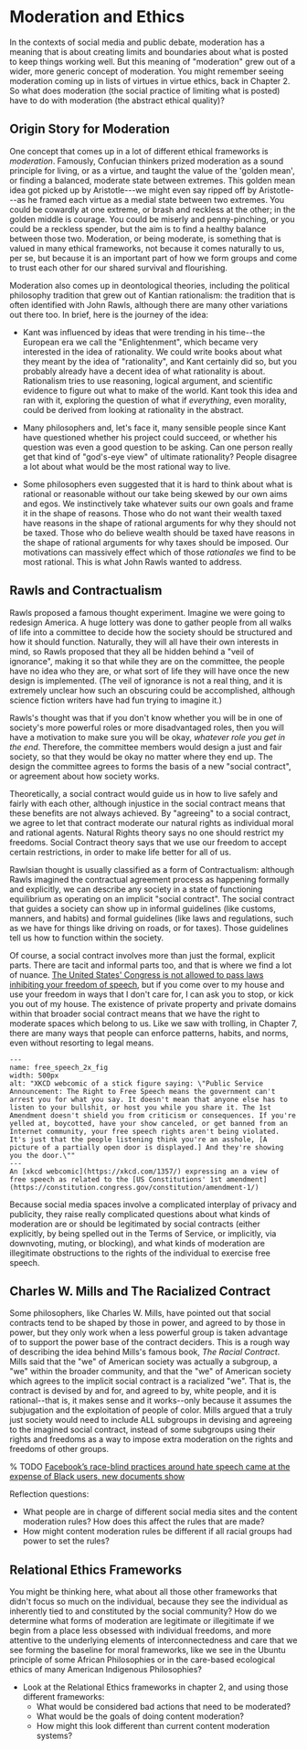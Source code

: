 # Moderation and Ethics

In the contexts of social media and public debate, moderation has a meaning that is about creating limits and boundaries about what is posted to keep things working well. But this meaning of "moderation" grew out of a wider, more generic concept of moderation. You might remember seeing moderation coming up in lists of virtues in virtue ethics, back in Chapter 2. So what does moderation (the social practice of limiting what is posted) have to do with moderation (the abstract ethical quality)?

## Origin Story for Moderation

One concept that comes up in a lot of different ethical frameworks is _moderation_. Famously, Confucian thinkers prized moderation as a sound principle for living, or as a virtue, and taught the value of the 'golden mean', or finding a balanced, moderate state between extremes. This golden mean idea got picked up by Aristotle---we might even say ripped off by Aristotle---as he framed each virtue as a medial state between two extremes. You could be cowardly at one extreme, or brash and reckless at the other; in the golden middle is courage. You could be miserly and penny-pinching, or you could be a reckless spender, but the aim is to find a healthy balance between those two. Moderation, or being moderate, is something that is valued in many ethical frameworks, not because it comes naturally to us, per se, but because it is an important part of how we form groups and come to trust each other for our shared survival and flourishing.

Moderation also comes up in deontological theories, including the political philosophy tradition that grew out of Kantian rationalism: the tradition that is often identified with John Rawls, although there are many other variations out there too. In brief, here is the journey of the idea:
- Kant was influenced by ideas that were trending in his time--the European era we call the "Enlightenment", which became very interested in the idea of rationality. We could write books about what they meant by the idea of "rationality", and Kant certainly did so, but you probably already have a decent idea of what rationality is about. Rationalism tries to use reasoning, logical argument, and scientific evidence to figure out what to make of the world. Kant took this idea and ran with it, exploring the question of what if _everything_, even morality, could be derived from looking at rationality in the abstract.

- Many philosophers and, let's face it, many sensible people since Kant have questioned whether his project could succeed, or whether his question was even a good question to be asking. Can one person really get that kind of "god's-eye view" of ultimate rationality? People disagree a lot about what would be the most rational way to live.

- Some philosophers even suggested that it is hard to think about what is rational or reasonable without our take being skewed by our own aims and egos. We instinctively take whatever suits our own goals and frame it in the shape of reasons. Those who do not want their wealth taxed have reasons in the shape of rational arguments for why they should not be taxed. Those who do believe wealth should be taxed have reasons in the shape of rational arguments for why taxes should be imposed. Our motivations can massively effect which of those _rationales_ we find to be most rational. This is what John Rawls wanted to address.

## Rawls and Contractualism

Rawls proposed a famous thought experiment. Imagine we were going to redesign America. A huge lottery was done to gather people from all walks of life into a committee to decide how the society should be structured and how it should function. Naturally, they will all have their own interests in mind, so Rawls proposed that they all be hidden behind a "veil of ignorance", making it so that while they are on the committee, the people have no idea who they are, or what sort of life they will have once the new design is implemented. (The veil of ignorance is not a real thing, and it is extremely unclear how such an obscuring could be accomplished, although science fiction writers have had fun trying to imagine it.)

Rawls's thought was that if you don't know whether you will be in one of society's more powerful roles or more disadvantaged roles, then you will have a motivation to make sure you will be okay, _whatever role you get in the end_. Therefore, the committee members would design a just and fair society, so that they would be okay no matter where they end up. The design the committee agrees to forms the basis of a new "social contract", or agreement about how society works.

Theoretically, a social contract would guide us in how to live safely and fairly with each other, although injustice in the social contract means that these benefits are not always achieved. By "agreeing" to a social contract, we agree to let that contract moderate our natural rights as individual moral and rational agents. Natural Rights theory says no one should restrict my freedoms. Social Contract theory says that we use our freedom to accept certain restrictions, in order to make life better for all of us.

Rawlsian thought is usually classified as a form of Contractualism: although Rawls imagined the contractual agreement process as happening formally and explicitly, we can describe any society in a state of functioning equilibrium as operating on an implicit "social contract". The social contract that guides a society can show up in informal guidelines (like customs, manners, and habits) and formal guidelines (like laws and regulations, such as we have for things like driving on roads, or for taxes). Those guidelines tell us how to function within the society.

Of course, a social contract involves more than just the formal, explicit parts. There are tacit and informal parts too, and that is where we find a lot of nuance. [The United States' Congress is not allowed to pass laws inhibiting your freedom of speech](https://constitution.congress.gov/constitution/amendment-1/), but if you come over to my house and use your freedom in ways that I don't care for, I can ask you to stop, or kick you out of my house. The existence of private property and private domains within that broader social contract means that we have the right to moderate spaces which belong to us. Like we saw with trolling, in Chapter 7, there are many ways that people can enforce patterns, habits, and norms, even without resorting to legal means.

```{figure} free_speech_2x.png
---
name: free_speech_2x_fig
width: 500px
alt: "XKCD webcomic of a stick figure saying: \"Public Service Announcement: The Right to Free Speech means the government can't arrest you for what you say. It doesn't mean that anyone else has to listen to your bullshit, or host you while you share it. The 1st Amendment doesn't shield you from criticism or consequences. If you're yelled at, boycotted, have your show canceled, or get banned from an Internet community, your free speech rights aren't being violated. It's just that the people listening think you're an asshole, [A picture of a partially open door is displayed.] And they're showing you the door.\""
---
An [xkcd webcomic](https://xkcd.com/1357/) expressing an a view of free speech as related to the [US Constitutions' 1st amendment](https://constitution.congress.gov/constitution/amendment-1/)
```

Because social media spaces involve a complicated interplay of privacy and publicity, they raise really complicated questions about what kinds of moderation are or should be legitimated by social contracts (either explicitly, by being spelled out in the Terms of Service, or implicitly, via downvoting, muting, or blocking), and what kinds of moderation are illegitimate obstructions to the rights of the individual to exercise free speech.


## Charles W. Mills and The Racialized Contract
Some philosophers, like Charles W. Mills, have pointed out that social contracts tend to be shaped by those in power, and agreed to by those in power, but they only work when a less powerful group is taken advantage of to support the power base of the contract deciders. This is a rough way of describing the idea behind Mills's famous book, _The Racial Contract_. Mills said that the "we" of American society was actually a subgroup, a "we" within the broader community, and that the "we" of American society which agrees to the implicit social contract is a racialized "we". That is, the contract is devised by and for, and agreed to by, white people, and it is rational--that is, it makes sense and it works--only because it assumes the subjugation and the exploitation of people of color. Mills argued that a truly just society would need to include ALL subgroups in devising and agreeing to the imagined social contract, instead of some subgroups using their rights and freedoms as a way to impose extra moderation on the rights and freedoms of other groups.

% TODO [Facebook’s race-blind practices around hate speech came at the expense of Black users, new documents show](https://www.washingtonpost.com/technology/2021/11/21/facebook-algorithm-biased-race/)

Reflection questions:
- What people are in charge of different social media sites and the content moderation rules? How does this affect the rules that are made?
- How might content moderation rules be different if all racial groups had power to set the rules?

## Relational Ethics Frameworks
You might be thinking here, what about all those other frameworks that didn't focus so much on the individual, because they see the individual as inherently tied to and constituted by the social community? How do we determine what forms of moderation are legitimate or illegitimate if we begin from a place less obsessed with individual freedoms, and more attentive to the underlying elements of interconnectedness and care that we see forming the baseline for moral frameworks, like we see in the Ubuntu principle of some African Philosophies or in the care-based ecological ethics of many American Indigenous Philosophies?

- Look at the Relational Ethics frameworks in chapter 2, and using those different frameworks:
  - What would be considered bad actions that need to be moderated?
  - What would be the goals of doing content moderation?
  - How might this look different than current content moderation systems?
